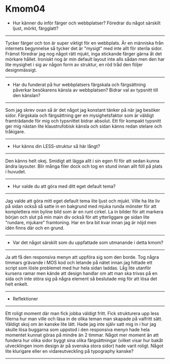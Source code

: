 Kmom04
===============================


* Hur känner du inför färger och webbplatser? Föredrar du något särskilt ljust, mörkt, färgglatt?
___

Tycker färger och ton är super viktigt för en webbplats. Är en människa från internets begynnelse så tycker det är "mysigt" med inte allt för sterila sidor. Främst föredrar jag nog något rätt mjukt, inga stickande färger gärna åt det mörkare hållet. Ironiskt nog är min default layout inte alls sådan men den har lite mysighet i sig av någon form av struktur, en röd tråd den följer designmässigt.

___
* Har du funderat på hur webbplatsers färgskala och färgsättning påverkar besökarens känsla av webbplatsen? Bidrar val av typsnitt till den känslan?
___

Som jag skrev ovan så är det något jag konstant tänker på när jag besöker sidor. Färgskala och färgsättning ger en mysighetsfaktor som är väldigt framträdande för mig och typsnittet bidrar absolut. Ett för kompakt typsnitt ger mig nästan lite klaustrufobisk känsla och sidan känns redan stelare och tråkigare.
___
* Hur känns din LESS-struktur så här långt?
___

Den känns helt okej. Smidigt att lägga allt i sin egen fil för att sedan kunna ändra layouter. Blir många filer dock och tog en stund innan allt föll på plats i huvudet.

___
* Hur valde du att göra med ditt eget default tema?
___

Jag valde att göra mitt eget default tema lite ljust och mjukt. Ville ha lite liv på sidan också så satte in en bakgrund med mjuka runda mönster för att komplettera min byline bild som är en runt cirkel. La in bilder för att markera början och slut på min main div också för att ytterliggare ge sidan lite "rundare, mjukare" framtoning. Har en bra bit kvar innan jag är nöjd men idén finns där och en grund.

___
* Var det något särskilt som du uppfattade som utmanande i detta kmom?
___

Ja att få den responsiva menyn att uppföra sig som den borde. Tog några timmars grävande i MOS kod och letande på nätet innan jag hittade ett script som löste problemet med hur hela sidan laddas. Låg lite utanför kursens ramar men kände att design handlar om att man ska trivas på en sida och inte störa sig på några element så beslutade mig för att lösa det helt enkelt.

___
* Reflektioner
___

Ett roligt moment där man fick jobba väldigt fritt. Fick strukturera upp less filerna hur man ville och läsa in de olika teman man skapade på valfritt sätt. Väldigt skoj om än kanske lite lätt. Hade jag inte själv satt mig in i hur jag skulle lösa buggarna som uppstod i den responsiva menyn hade hela momentet kunnat göras på mindre än 2 timmar. Något mer moment än att fundera hur olika sidor byggt sina olika färgsättningar (vilket visar hur bakåt utvecklingen inom design är på svenska stora sidor) hade varit roligt. Något lite klurigare eller en vidareutveckling på typography kanske?
___

